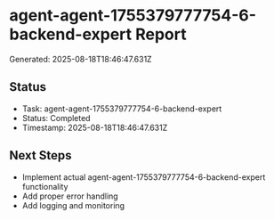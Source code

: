 # agent-agent-1755379777754-6-backend-expert Report

Generated: 2025-08-18T18:46:47.631Z

## Status
- Task: agent-agent-1755379777754-6-backend-expert
- Status: Completed
- Timestamp: 2025-08-18T18:46:47.631Z

## Next Steps
- Implement actual agent-agent-1755379777754-6-backend-expert functionality
- Add proper error handling
- Add logging and monitoring
